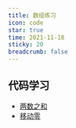 ```yaml
---
title: 数组练习
icon: code
star: true
time: 2021-11-18
sticky: 20
breadcrumb: false
---
```


<!-- more -->

## 代码学习

- [两数之和](two-numbers.md)
- [移动零](Modify-the-array-position)
